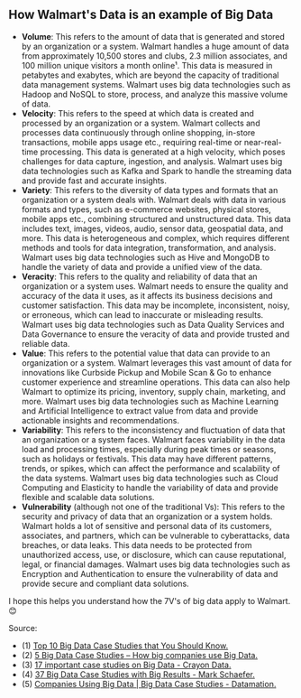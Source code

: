 ## How Walmart's Data is an example of Big Data

- **Volume**: This refers to the amount of data that is generated and stored by an organization or a system. Walmart handles a huge amount of data from approximately 10,500 stores and clubs, 2.3 million associates, and 100 million unique visitors a month online¹. This data is measured in petabytes and exabytes, which are beyond the capacity of traditional data management systems. Walmart uses big data technologies such as Hadoop and NoSQL to store, process, and analyze this massive volume of data.
- **Velocity**: This refers to the speed at which data is created and processed by an organization or a system. Walmart collects and processes data continuously through online shopping, in-store transactions, mobile apps usage etc., requiring real-time or near-real-time processing. This data is generated at a high velocity, which poses challenges for data capture, ingestion, and analysis. Walmart uses big data technologies such as Kafka and Spark to handle the streaming data and provide fast and accurate insights.
- **Variety**: This refers to the diversity of data types and formats that an organization or a system deals with. Walmart deals with data in various formats and types, such as e-commerce websites, physical stores, mobile apps etc., combining structured and unstructured data. This data includes text, images, videos, audio, sensor data, geospatial data, and more. This data is heterogeneous and complex, which requires different methods and tools for data integration, transformation, and analysis. Walmart uses big data technologies such as Hive and MongoDB to handle the variety of data and provide a unified view of the data.
- **Veracity**: This refers to the quality and reliability of data that an organization or a system uses. Walmart needs to ensure the quality and accuracy of the data it uses, as it affects its business decisions and customer satisfaction. This data may be incomplete, inconsistent, noisy, or erroneous, which can lead to inaccurate or misleading results. Walmart uses big data technologies such as Data Quality Services and Data Governance to ensure the veracity of data and provide trusted and reliable data.
- **Value**: This refers to the potential value that data can provide to an organization or a system. Walmart leverages this vast amount of data for innovations like Curbside Pickup and Mobile Scan & Go to enhance customer experience and streamline operations. This data can also help Walmart to optimize its pricing, inventory, supply chain, marketing, and more. Walmart uses big data technologies such as Machine Learning and Artificial Intelligence to extract value from data and provide actionable insights and recommendations.
- **Variability**: This refers to the inconsistency and fluctuation of data that an organization or a system faces. Walmart faces variability in the data load and processing times, especially during peak times or seasons, such as holidays or festivals. This data may have different patterns, trends, or spikes, which can affect the performance and scalability of the data systems. Walmart uses big data technologies such as Cloud Computing and Elasticity to handle the variability of data and provide flexible and scalable data solutions.
- **Vulnerability** (although not one of the traditional Vs): This refers to the security and privacy of data that an organization or a system holds. Walmart holds a lot of sensitive and personal data of its customers, associates, and partners, which can be vulnerable to cyberattacks, data breaches, or data leaks. This data needs to be protected from unauthorized access, use, or disclosure, which can cause reputational, legal, or financial damages. Walmart uses big data technologies such as Encryption and Authentication to ensure the vulnerability of data and provide secure and compliant data solutions.

I hope this helps you understand how the 7V's of big data apply to Walmart. 😊

Source:
- (1) [Top 10 Big Data Case Studies that You Should Know.](https://techvidvan.com/tutorials/top-10-big-data-case-studies/.)
- (2) [5 Big Data Case Studies – How big companies use Big Data.](https://data-flair.training/blogs/big-data-case-studies/.)
- (3) [17 important case studies on Big Data - Crayon Data.](https://crayondata.ai/17-important-case-studies-on-big-data/.)
- (4) [37 Big Data Case Studies with Big Results - Mark Schaefer.](https://businessesgrow.com/2016/12/06/big-data-case-studies/.)
- (5) [Companies Using Big Data | Big Data Case Studies - Datamation.](https://www.datamation.com/big-data/big-data-case-studies.)
